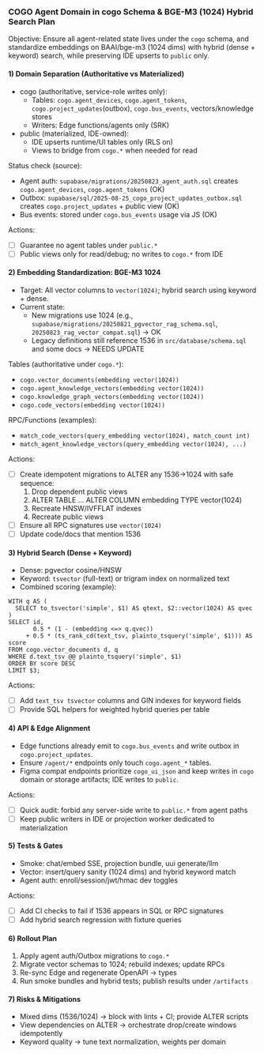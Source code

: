 ### COGO Agent Domain in cogo Schema & BGE-M3 (1024) Hybrid Search Plan

Objective: Ensure all agent-related state lives under the `cogo` schema, and standardize embeddings on BAAI/bge-m3 (1024 dims) with hybrid (dense + keyword) search, while preserving IDE upserts to `public` only.

#### 1) Domain Separation (Authoritative vs Materialized)
- cogo (authoritative, service-role writes only):
  - Tables: `cogo.agent_devices`, `cogo.agent_tokens`, `cogo.project_updates`(outbox), `cogo.bus_events`, vectors/knowledge stores
  - Writers: Edge functions/agents only (SRK)
- public (materialized, IDE-owned):
  - IDE upserts runtime/UI tables only (RLS on)
  - Views to bridge from `cogo.*` when needed for read

Status check (source):
- Agent auth: `supabase/migrations/20250823_agent_auth.sql` creates `cogo.agent_devices`, `cogo.agent_tokens` (OK)
- Outbox: `supabase/sql/2025-08-25_cogo_project_updates_outbox.sql` creates `cogo.project_updates` + public view (OK)
- Bus events: stored under `cogo.bus_events` usage via JS (OK)

Actions:
- [ ] Guarantee no agent tables under `public.*`
- [ ] Public views only for read/debug; no writes to `cogo.*` from IDE

#### 2) Embedding Standardization: BGE-M3 1024
- Target: All vector columns to `vector(1024)`; hybrid search using keyword + dense.
- Current state:
  - New migrations use 1024 (e.g., `supabase/migrations/20250821_pgvector_rag_schema.sql`, `20250823_rag_vector_compat.sql`) → OK
  - Legacy definitions still reference 1536 in `src/database/schema.sql` and some docs → NEEDS UPDATE

Tables (authoritative under `cogo.*`):
- `cogo.vector_documents(embedding vector(1024))`
- `cogo.agent_knowledge_vectors(embedding vector(1024))`
- `cogo.knowledge_graph_vectors(embedding vector(1024))`
- `cogo.code_vectors(embedding vector(1024))`

RPC/Functions (examples):
- `match_code_vectors(query_embedding vector(1024), match_count int)`
- `match_agent_knowledge_vectors(query_embedding vector(1024), ...)`

Actions:
- [ ] Create idempotent migrations to ALTER any 1536→1024 with safe sequence:
  1) Drop dependent public views
  2) ALTER TABLE ... ALTER COLUMN embedding TYPE vector(1024)
  3) Recreate HNSW/IVFFLAT indexes
  4) Recreate public views
- [ ] Ensure all RPC signatures use `vector(1024)`
- [ ] Update code/docs that mention 1536

#### 3) Hybrid Search (Dense + Keyword)
- Dense: pgvector cosine/HNSW
- Keyword: `tsvector` (full-text) or trigram index on normalized text
- Combined scoring (example):
```
WITH q AS (
  SELECT to_tsvector('simple', $1) AS qtext, $2::vector(1024) AS qvec
)
SELECT id,
       0.5 * (1 - (embedding <=> q.qvec))
     + 0.5 * (ts_rank_cd(text_tsv, plainto_tsquery('simple', $1))) AS score
FROM cogo.vector_documents d, q
WHERE d.text_tsv @@ plainto_tsquery('simple', $1)
ORDER BY score DESC
LIMIT $3;
```

Actions:
- [ ] Add `text_tsv tsvector` columns and GIN indexes for keyword fields
- [ ] Provide SQL helpers for weighted hybrid queries per table

#### 4) API & Edge Alignment
- Edge functions already emit to `cogo.bus_events` and write outbox in `cogo.project_updates`.
- Ensure `/agent/*` endpoints only touch `cogo.agent_*` tables.
- Figma compat endpoints prioritize `cogo_ui_json` and keep writes in `cogo` domain or storage artifacts; IDE writes to `public`.

Actions:
- [ ] Quick audit: forbid any server-side write to `public.*` from agent paths
- [ ] Keep public writers in IDE or projection worker dedicated to materialization

#### 5) Tests & Gates
- Smoke: chat/embed SSE, projection bundle, uui generate/llm
- Vector: insert/query sanity (1024 dims) and hybrid keyword match
- Agent auth: enroll/session/jwt/hmac dev toggles

Actions:
- [ ] Add CI checks to fail if 1536 appears in SQL or RPC signatures
- [ ] Add hybrid search regression with fixture queries

#### 6) Rollout Plan
1) Apply agent auth/Outbox migrations to `cogo.*`
2) Migrate vector schemas to 1024; rebuild indexes; update RPCs
3) Re-sync Edge and regenerate OpenAPI → types
4) Run smoke bundles and hybrid tests; publish results under `/artifacts`

#### 7) Risks & Mitigations
- Mixed dims (1536/1024) → block with lints + CI; provide ALTER scripts
- View dependencies on ALTER → orchestrate drop/create windows idempotently
- Keyword quality → tune text normalization, weights per domain


